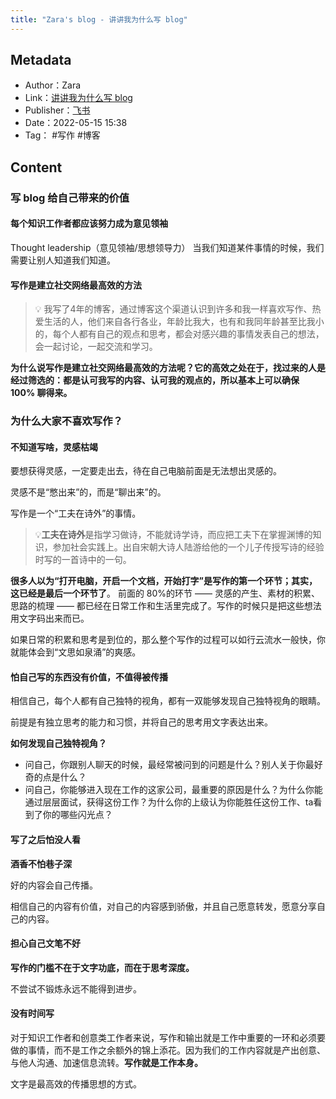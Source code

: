 ```yaml
---
title: "Zara's blog - 讲讲我为什么写 blog"
---
```

## Metadata
- Author：Zara
- Link：[讲讲我为什么写 blog](https://bytedance.feishu.cn/docs/doccn4sKBEWyyLPziLVyoaudpXd)
- Publisher：[飞书](https://feishu.cn)
- Date：2022-05-15 15:38
- Tag： #写作 #博客
## Content
### 写 blog 给自己带来的价值
#### 每个知识工作者都应该努力成为意见领袖
Thought leadership（意见领袖/思想领导力）
当我们知道某件事情的时候，我们需要让别人知道我们知道。
#### 写作是建立社交网络最高效的方法
>💡 我写了4年的博客，通过博客这个渠道认识到许多和我一样喜欢写作、热爱生活的人，他们来自各行各业，年龄比我大，也有和我同年龄甚至比我小的，每个人都有自己的观点和思考，都会对感兴趣的事情发表自己的想法，会一起讨论，一起交流和学习。

**为什么说写作是建立社交网络最高效的方法呢？它的高效之处在于，找过来的人是经过筛选的：都是认可我写的内容、认可我的观点的，所以基本上可以确保 100% 聊得来。**
### 为什么大家不喜欢写作？
#### 不知道写啥，灵感枯竭
要想获得灵感，一定要走出去，待在自己电脑前面是无法想出灵感的。

灵感不是“憋出来”的，而是“聊出来”的。

写作是一个“工夫在诗外”的事情。

> 💡**工夫在诗外**是指学习做诗，不能就诗学诗，而应把工夫下在掌握渊博的知识，参加社会实践上。出自宋朝大诗人陆游给他的一个儿子传授写诗的经验时写的一首诗中的一句。

**很多人以为“打开电脑，开启一个文档，开始打字”是写作的第一个环节；其实，这已经是最后一个环节了**。
前面的 80%的环节 —— 灵感的产生、素材的积累、思路的梳理 —— 都已经在日常工作和生活里完成了。写作的时候只是把这些想法用文字码出来而已。

如果日常的积累和思考是到位的，那么整个写作的过程可以如行云流水一般快，你就能体会到“文思如泉涌”的爽感。

#### 怕自己写的东西没有价值，不值得被传播

相信自己，每个人都有自己独特的视角，都有一双能够发现自己独特视角的眼睛。

前提是有独立思考的能力和习惯，并将自己的思考用文字表达出来。

**如何发现自己独特视角？**

- 问自己，你跟别人聊天的时候，最经常被问到的问题是什么？别人关于你最好奇的点是什么？
- 问自己，你能够进入现在工作的这家公司，最重要的原因是什么？为什么你能通过层层面试，获得这份工作？为什么你的上级认为你能胜任这份工作、ta看到了你的哪些闪光点？

#### 写了之后怕没人看

**酒香不怕巷子深**

好的内容会自己传播。

相信自己的内容有价值，对自己的内容感到骄傲，并且自己愿意转发，愿意分享自己的内容。

#### 担心自己文笔不好

**写作的门槛不在于文字功底，而在于思考深度。**

不尝试不锻炼永远不能得到进步。

#### 没有时间写

对于知识工作者和创意类工作者来说，写作和输出就是工作中重要的一环和必须要做的事情，而不是工作之余额外的锦上添花。因为我们的工作内容就是产出创意、与他人沟通、加速信息流转。**写作就是工作本身。**

文字是最高效的传播思想的方式。